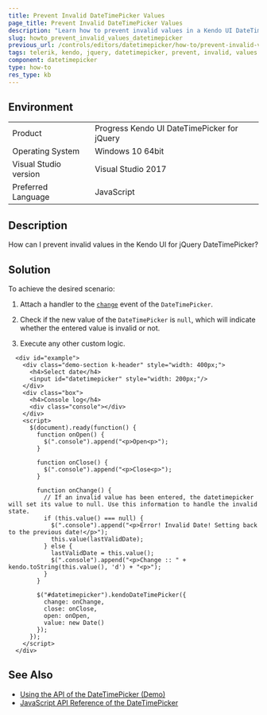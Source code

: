 ```yaml
---
title: Prevent Invalid DateTimePicker Values
page_title: Prevent Invalid DateTimePicker Values
description: "Learn how to prevent invalid values in a Kendo UI DateTimePicker widget."
slug: howto_prevent_invalid_values_datetimepicker
previous_url: /controls/editors/datetimepicker/how-to/prevent-invalid-values
tags: telerik, kendo, jquery, datetimepicker, prevent, invalid, values
component: datetimepicker
type: how-to
res_type: kb
---
```


## Environment

<table>
 <tr>
  <td>Product</td>
  <td>Progress Kendo UI DateTimePicker for jQuery</td>
 </tr>
 <tr>
  <td>Operating System</td>
  <td>Windows 10 64bit</td>
 </tr>
 <tr>
  <td>Visual Studio version</td>
  <td>Visual Studio 2017</td>
 </tr>
 <tr>
  <td>Preferred Language</td>
  <td>JavaScript</td>
 </tr>
</table>

## Description

How can I prevent invalid values in the Kendo UI for jQuery DateTimePicker?

## Solution

To achieve the desired scenario:

1. Attach a handler to the [`change`](/api/javascript/ui/datetimepicker/events/change) event of the `DateTimePicker`.

1. Check if the new value of the `DateTimePicker` is `null`, which will indicate whether the entered value is invalid or not.

1. Execute any other custom logic.

  ```dojo
    <div id="example">
      <div class="demo-section k-header" style="width: 400px;">
        <h4>Select date</h4>
        <input id="datetimepicker" style="width: 200px;"/>
      </div>
      <div class="box">                
        <h4>Console log</h4>
        <div class="console"></div>
      </div>
      <script>
        $(document).ready(function() {
          function onOpen() {
            $(".console").append("<p>Open<p>");
          }

          function onClose() {
            $(".console").append("<p>Close<p>");
          }

          function onChange() {
            // If an invalid value has been entered, the datetimepicker will set its value to null. Use this information to handle the invalid state.
            if (this.value() === null) {
              $(".console").append("<p>Error! Invalid Date! Setting back to the previous date!</p>");
              this.value(lastValidDate);
            } else {
              lastValidDate = this.value();
              $(".console").append("<p>Change :: " + kendo.toString(this.value(), 'd') + "<p>");
            }
          }

          $("#datetimepicker").kendoDateTimePicker({
            change: onChange,
            close: onClose,
            open: onOpen,
            value: new Date()
          });
        });
      </script>            
    </div>
  ```

## See Also

* [Using the API of the DateTimePicker (Demo)](https://demos.telerik.com/kendo-ui/datetimepicker/api)
* [JavaScript API Reference of the DateTimePicker](/api/javascript/ui/datetimepicker)
